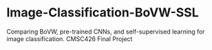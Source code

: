 # Image-Classification-BoVW-SSL
Comparing BoVW, pre-trained CNNs, and self-supervised learning for image classification. CMSC426 Final Project
